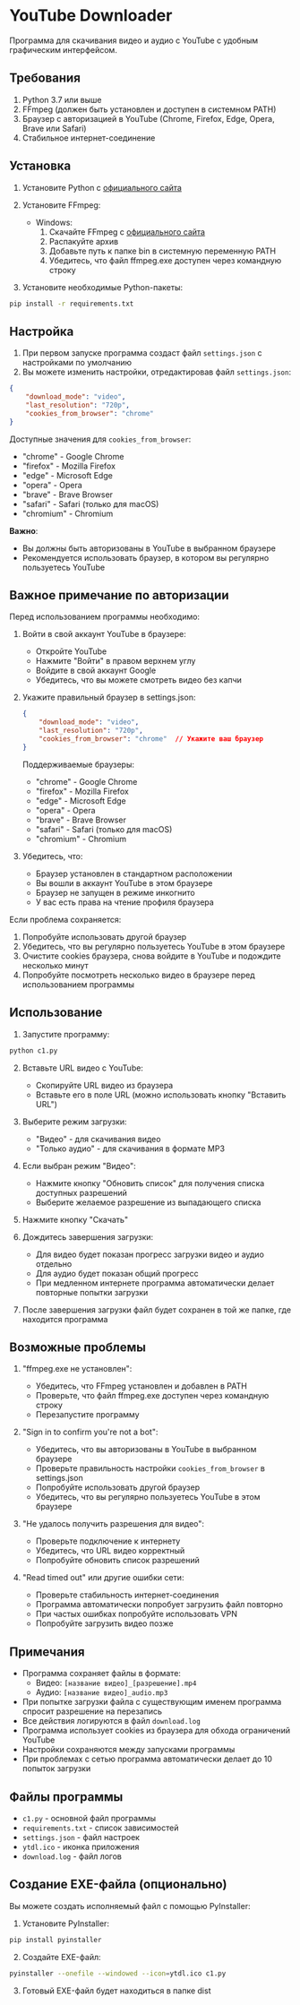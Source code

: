 # YouTube Downloader

Программа для скачивания видео и аудио с YouTube с удобным графическим интерфейсом.

## Требования

1. Python 3.7 или выше
2. FFmpeg (должен быть установлен и доступен в системном PATH)
3. Браузер с авторизацией в YouTube (Chrome, Firefox, Edge, Opera, Brave или Safari)
4. Стабильное интернет-соединение

## Установка

1. Установите Python с [официального сайта](https://www.python.org/downloads/)

2. Установите FFmpeg:
   - Windows: 
     1. Скачайте FFmpeg с [официального сайта](https://ffmpeg.org/download.html)
     2. Распакуйте архив
     3. Добавьте путь к папке bin в системную переменную PATH
     4. Убедитесь, что файл ffmpeg.exe доступен через командную строку

3. Установите необходимые Python-пакеты:
```bash
pip install -r requirements.txt
```

## Настройка

1. При первом запуске программа создаст файл `settings.json` с настройками по умолчанию
2. Вы можете изменить настройки, отредактировав файл `settings.json`:
```json
{
    "download_mode": "video",
    "last_resolution": "720p",
    "cookies_from_browser": "chrome"
}
```

Доступные значения для `cookies_from_browser`:
- "chrome" - Google Chrome
- "firefox" - Mozilla Firefox
- "edge" - Microsoft Edge
- "opera" - Opera
- "brave" - Brave Browser
- "safari" - Safari (только для macOS)
- "chromium" - Chromium

**Важно**: 
- Вы должны быть авторизованы в YouTube в выбранном браузере
- Рекомендуется использовать браузер, в котором вы регулярно пользуетесь YouTube

## Важное примечание по авторизации

Перед использованием программы необходимо:

1. Войти в свой аккаунт YouTube в браузере:
   - Откройте YouTube
   - Нажмите "Войти" в правом верхнем углу
   - Войдите в свой аккаунт Google
   - Убедитесь, что вы можете смотреть видео без капчи

2. Укажите правильный браузер в settings.json:
   ```json
   {
       "download_mode": "video",
       "last_resolution": "720p",
       "cookies_from_browser": "chrome"  // Укажите ваш браузер
   }
   ```

   Поддерживаемые браузеры:
   - "chrome" - Google Chrome
   - "firefox" - Mozilla Firefox
   - "edge" - Microsoft Edge
   - "opera" - Opera
   - "brave" - Brave Browser
   - "safari" - Safari (только для macOS)
   - "chromium" - Chromium

3. Убедитесь, что:
   - Браузер установлен в стандартном расположении
   - Вы вошли в аккаунт YouTube в этом браузере
   - Браузер не запущен в режиме инкогнито
   - У вас есть права на чтение профиля браузера

Если проблема сохраняется:
1. Попробуйте использовать другой браузер
2. Убедитесь, что вы регулярно пользуетесь YouTube в этом браузере
3. Очистите cookies браузера, снова войдите в YouTube и подождите несколько минут
4. Попробуйте посмотреть несколько видео в браузере перед использованием программы

## Использование

1. Запустите программу:
```bash
python c1.py
```

2. Вставьте URL видео с YouTube:
   - Скопируйте URL видео из браузера
   - Вставьте его в поле URL (можно использовать кнопку "Вставить URL")

3. Выберите режим загрузки:
   - "Видео" - для скачивания видео
   - "Только аудио" - для скачивания в формате MP3

4. Если выбран режим "Видео":
   - Нажмите кнопку "Обновить список" для получения списка доступных разрешений
   - Выберите желаемое разрешение из выпадающего списка

5. Нажмите кнопку "Скачать"

6. Дождитесь завершения загрузки:
   - Для видео будет показан прогресс загрузки видео и аудио отдельно
   - Для аудио будет показан общий прогресс
   - При медленном интернете программа автоматически делает повторные попытки загрузки

7. После завершения загрузки файл будет сохранен в той же папке, где находится программа

## Возможные проблемы

1. "ffmpeg.exe не установлен":
   - Убедитесь, что FFmpeg установлен и добавлен в PATH
   - Проверьте, что файл ffmpeg.exe доступен через командную строку
   - Перезапустите программу

2. "Sign in to confirm you're not a bot":
   - Убедитесь, что вы авторизованы в YouTube в выбранном браузере
   - Проверьте правильность настройки `cookies_from_browser` в settings.json
   - Попробуйте использовать другой браузер
   - Убедитесь, что вы регулярно пользуетесь YouTube в этом браузере

3. "Не удалось получить разрешения для видео":
   - Проверьте подключение к интернету
   - Убедитесь, что URL видео корректный
   - Попробуйте обновить список разрешений

4. "Read timed out" или другие ошибки сети:
   - Проверьте стабильность интернет-соединения
   - Программа автоматически попробует загрузить файл повторно
   - При частых ошибках попробуйте использовать VPN
   - Попробуйте загрузить видео позже

## Примечания

- Программа сохраняет файлы в формате:
  - Видео: `[название видео]_[разрешение].mp4`
  - Аудио: `[название видео]_audio.mp3`
- При попытке загрузки файла с существующим именем программа спросит разрешение на перезапись
- Все действия логируются в файл `download.log`
- Программа использует cookies из браузера для обхода ограничений YouTube
- Настройки сохраняются между запусками программы
- При проблемах с сетью программа автоматически делает до 10 попыток загрузки

## Файлы программы

- `c1.py` - основной файл программы
- `requirements.txt` - список зависимостей
- `settings.json` - файл настроек
- `ytdl.ico` - иконка приложения
- `download.log` - файл логов

## Создание EXE-файла (опционально)

Вы можете создать исполняемый файл с помощью PyInstaller:

1. Установите PyInstaller:
```bash
pip install pyinstaller
```

2. Создайте EXE-файл:
```bash
pyinstaller --onefile --windowed --icon=ytdl.ico c1.py
```

3. Готовый EXE-файл будет находиться в папке dist